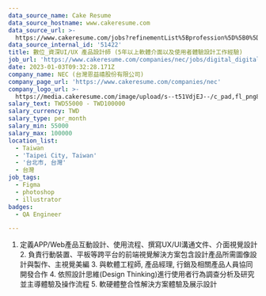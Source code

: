 ```yaml
---
data_source_name: Cake Resume
data_source_hostname: www.cakeresume.com
data_source_url: >-
  https://www.cakeresume.com/jobs?refinementList%5Bprofession%5D%5B0%5D=engineering_qa-engineer&refinementList%5Bsalary_type%5D=per_month&refinementList%5Bsalary_currency%5D=TWD&range%5Bsalary_range%5D%5Bmax%5D=600000
data_source_internal_id: '51422'
title: 數位_資深UI/UX 產品設計師 (5年以上軟體介面以及使用者體驗設計工作經驗)
job_url: 'https://www.cakeresume.com/companies/nec/jobs/digital_digital_ui-ux-designer'
date: 2023-01-03T09:32:28.171Z
company_name: NEC (台灣恩益禧股份有限公司)
company_page_url: 'https://www.cakeresume.com/companies/nec'
company_logo_url: >-
  https://media.cakeresume.com/image/upload/s--t51VdjEJ--/c_pad,fl_png8,h_200,w_200/v1630981473/hd6fj7zlebg4k9drbquq.png
salary_text: TWD55000 - TWD100000
salary_currency: TWD
salary_type: per_month
salary_min: 55000
salary_max: 100000
location_list:
  - Taiwan
  - 'Taipei City, Taiwan'
  - '台北市, 台灣'
  - 台灣
job_tags:
  - Figma
  - photoshop
  - illustrator
badges:
  - QA Engineer

---
```


1. 定義APP/Web產品互動設計、使用流程、撰寫UX/UI溝通文件、介面視覺設計 2. 負責行動裝置、平板等跨平台的前端視覺解決方案包含設計產品所需圖像設計與製作、主視覺美編 3. 與軟體工程師, 產品經理, 行銷及相關產品人員協同開發合作 4. 依照設計思維(Design Thinking)進行使用者行為調查分析及研究並主導體驗及操作流程 5. 軟硬體整合性解決方案體驗及展示設計